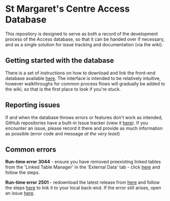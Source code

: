 # St Margaret's Centre Access Database

This repository is designed to serve as both a record of the development process of the Access database, so that it can be handed over if necessary, and as a single solution for issue tracking and documentation (via the wiki).

## Getting started with the database

There is a set of instructions on how to download and link the front-end database available [here](https://github.com/bamiesking/st-margaret/wiki/Getting-started). The interface is intended to be relatively intuitive, however walkthroughs for common process flows will gradually be added to the wiki, so that is the first place to look if you're stuck. 

## Reporting issues

If and when the database throws errors or features don't work as intended, GitHub repositories have a built-in Issue tracker (view it [here](https://github.com/bamiesking/st-margaret/issues)). If you encounter an issue, please record it there and provide as much information as possible (error code and message *at the very least*)

## Common errors

**Run-time error 3044** - ensure you have removed preexisting linked tables from the 'Linked Table Manager' in the 'External Data' tab - click [here](https://github.com/bamiesking/st-margaret/wiki/Removing-linked-tables) and follow the steps.

**Run-time error 2501** - redownload the latest release from [here](https://github.com/bamiesking/st-margaret/releases) and follow the steps [here](https://github.com/bamiesking/st-margaret/wiki/Getting-started) to link it to your local back-end. If the error still arises, open an issue [here](https://github.com/bamiesking/st-margaret/issues/new).
